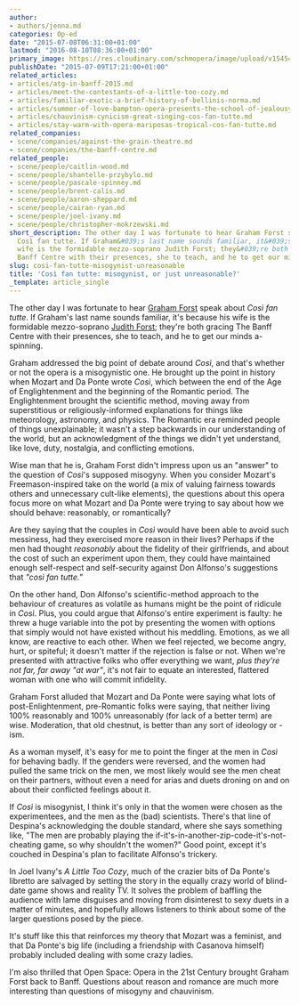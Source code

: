 ```yaml
---
author:
- authors/jenna.md
categories: Op-ed
date: "2015-07-08T06:31:00+01:00"
lastmod: "2016-08-10T08:36:00+01:00"
primary_image: https://res.cloudinary.com/schmopera/image/upload/v1545409169/media/webhook-uploads/1470814473002/2016-08-10---Cosi.jpg.jpg
publishDate: "2015-07-09T17:21:00+01:00"
related_articles:
- articles/atg-in-banff-2015.md
- articles/meet-the-contestants-of-a-little-too-cozy.md
- articles/familiar-exotic-a-brief-history-of-bellinis-norma.md
- articles/summer-of-love-bampton-opera-presents-the-school-of-jealousy.md
- articles/chauvinism-cynicism-great-singing-cos-fan-tutte.md
- articles/stay-warm-with-opera-mariposas-tropical-cos-fan-tutte.md
related_companies:
- scene/companies/against-the-grain-theatre.md
- scene/companies/the-banff-centre.md
related_people:
- scene/people/caitlin-wood.md
- scene/people/shantelle-przybylo.md
- scene/people/pascale-spinney.md
- scene/people/brent-calis.md
- scene/people/aaron-sheppard.md
- scene/people/cairan-ryan.md
- scene/people/joel-ivany.md
- scene/people/christopher-mokrzewski.md
short_description: The other day I was fortunate to hear Graham Forst speak about
  Così fan tutte. If Graham&#039;s last name sounds familiar, it&#039;s because his
  wife is the formidable mezzo-soprano Judith Forst; they&#039;re both gracing The
  Banff Centre with their presences, she to teach, and he to get our minds a-spinning.
slug: cosi-fan-tutte-misogynist-unreasonable
title: 'Così fan tutte: misogynist, or just unreasonable?'
_template: article_single
---
```


The other day I was fortunate to hear [Graham Forst](https://www.sfu.ca/continuing-studies/instructors/e-h/graham-forst.html) speak about *Così fan tutte*. If Graham's last name sounds familiar, it's because his wife is the formidable mezzo-soprano [Judith Forst](http://music.cbc.ca/#!/artists/Judith-Forst); they're both gracing The Banff Centre with their presences, she to teach, and he to get our minds a-spinning.

Graham addressed the big point of debate around *Così*, and that's whether or not the opera is a misogynistic one. He brought up the point in history when Mozart and Da Ponte wrote *Così*, which between the end of the Age of Englightenment and the beginning of the Romantic period. The Englightenment brought the scientific method, moving away from superstitious or religiously-informed explanations for things like meteorology, astronomy, and physics. The Romantic era reminded people of things unexplainable; it wasn't a step backwards in our understanding of the world, but an acknowledgment of the things we didn't yet understand, like love, duty, nostalgia, and conflicting emotions.

Wise man that he is, Graham Forst didn't impress upon us an "answer" to the question of *Così*'s supposed misogyny. When you consider Mozart's Freemason-inspired take on the world (a mix of valuing fairness towards others and unnecessary cult-like elements), the questions about this opera focus more on what Mozart and Da Ponte were trying to say about how we should behave: reasonably, or romantically?

Are they saying that the couples in *Così* would have been able to avoid such messiness, had they exercised more reason in their lives? Perhaps if the men had thought *reasonably* about the fidelity of their girlfriends, and about the cost of such an experiment upon them, they could have maintained enough self-respect and self-security against Don Alfonso's suggestions that *"così fan tutte."*

On the other hand, Don Alfonso's scientific-method approach to the behaviour of creatures as volatile as humans might be the point of ridicule in *Così*. Plus, you could argue that Alfonso's entire experiment is faulty: he threw a huge variable into the pot by presenting the women with options that simply would not have existed without his meddling. Emotions, as we all know, are reactive to each other. When we feel rejected, we become angry, hurt, or spiteful; it doesn't matter if the rejection is false or not. When we're presented with attractive folks who offer everything we want, *plus they're not far, far away "at war"*, it's not fair to equate an interested, flattered woman with one who will commit infidelity.

Graham Forst alluded that Mozart and Da Ponte were saying what lots of post-Enlightenment, pre-Romantic folks were saying, that neither living 100% reasonably and 100% unreasonably (for lack of a better term) are wise. Moderation, that old chestnut, is better than any sort of ideology or -ism.

As a woman myself, it's easy for me to point the finger at the men in *Così* for behaving badly. If the genders were reversed, and the women had pulled the same trick on the men, we most likely would see the men cheat on their partners, without even a need for arias and duets droning on and on about their conflicted feelings about it.

If *Così* is misogynist, I think it's only in that the women were chosen as the experimentees, and the men as the (bad) scientists. There's that line of Despina's acknowledging the double standard, where she says something like, "The men are probably playing the if-it's-in-another-zip-code-it's-not-cheating game, so why shouldn't the women?" Good point, except it's couched in Despina's plan to facilitate Alfonso's trickery.

In Joel Ivany's *A Little Too Cozy*, much of the crazier bits of Da Ponte's libretto are salvaged by setting the story in the equally crazy world of blind-date game shows and reality TV. It solves the problem of baffling the audience with lame disguises and moving from disinterest to sexy duets in a matter of minutes, and hopefully allows listeners to think about some of the larger questions posed by the piece.

It's stuff like this that reinforces my theory that Mozart was a feminist, and that Da Ponte's big life (including a friendship with Casanova himself) probably included dealing with some crazy ladies.

I'm also thrilled that Open Space: Opera in the 21st Century brought Graham Forst back to Banff. Questions about reason and romance are much more interesting than questions of misogyny and chauvinism.

